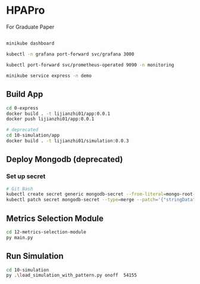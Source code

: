 # HPAPro
For Graduate Paper


## 
```bash
minikube dashboard 

kubectl -n grafana port-forward svc/grafana 3000

kubectl port-forward svc/prometheus-operated 9090 -n monitoring

minikube service express -n demo
```


## Build App
```bash
cd 0-express
docker build . -t lijianzhi01/app:0.0.1
docker push lijianzhi01/app:0.0.1

# deprecated
cd 10-simulation/app
docker build . -t lijianzhi01/simulation:0.0.3
```

## Deploy Mongodb (deprecated)
### Set up secret
```bash
# Git Bash
kubectl create secret generic mongodb-secret --from-literal=mongo-root-username='jianzhili' -n demo
kubectl patch secret mongodb-secret --type=merge --patch='{"stringData":{"mongo-root-password":"123456"}}' -n demo
```

## Metrics Selection Module
```bash
cd 12-metrics-selection-module
py main.py
```

## Run Simulation
```bash
cd 10-simulation
py .\load_simulation_with_pattern.py onoff  54155
```